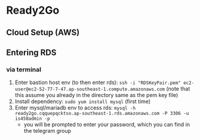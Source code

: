# Ready2Go
<TBC description>

## Cloud Setup (AWS)


## Entering RDS
### via terminal
1. Enter bastion host env (to then enter rds): `ssh -i "RDSKeyPair.pem" ec2-user@ec2-52-77-7-47.ap-southeast-1.compute.amazonaws.com` (note that this assume you already in the directory same as the pem key file)
2. Install dependency: `sudo yum install mysql` (first time)
3. Enter mysql/mariadb env to access rds: `mysql -h ready2go.cqquepqcktso.ap-southeast-1.rds.amazonaws.com -P 3306 -u is458admin -p`
    - you will be prompted to enter your password, which you can find in the telegram group

